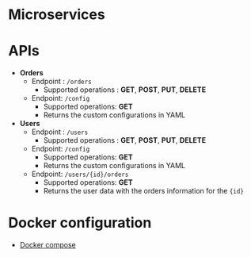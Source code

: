 # Microservices

# APIs
* **Orders**
  - Endpoint : `/orders`
    - Supported operations : **GET**, **POST**, **PUT**, **DELETE**
  - Endpoint: `/config`
    - Supported operations: **GET**
    - Returns the custom configurations in YAML
* **Users**
  - Endpoint : `/users`
    - Supported operations : **GET**, **POST**, **PUT**, **DELETE**
  - Endpoint: `/config`
    - Supported operations: **GET**
    - Returns the custom configurations in YAML
  - Endpoint: `/users/{id}/orders`
    - Supported operations: **GET**
    - Returns the user data with the orders information for the `{id}`

# Docker configuration
* [Docker compose](./docker-compose.yml)
